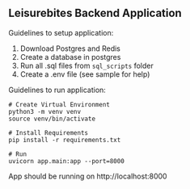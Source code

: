 ## Leisurebites Backend Application

Guidelines to setup application:

1. Download Postgres and Redis
2. Create a database in postgres
3. Run all .sql files from `sql_scripts` folder
4. Create a .env file (see sample for help)

Guidelines to run application:
```shell
# Create Virtual Environment
python3 -m venv venv
source venv/bin/activate

# Install Requirements
pip install -r requirements.txt

# Run
uvicorn app.main:app --port=8000
```

App should be running on http://localhost:8000
